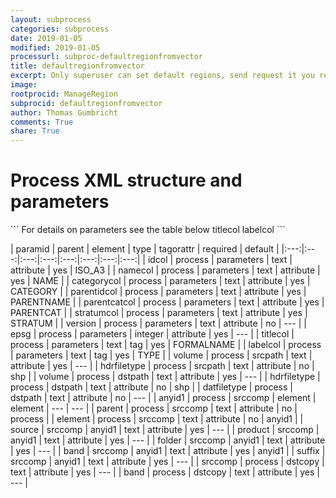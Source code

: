 ```yaml
---
layout: subprocess
categories: subprocess
date: 2019-01-05
modified: 2019-01-05
processurl: subproc-defaultregionfromvector
title: defaultregionfromvector
excerpt: Only superuser can set default regions, send request it you really need a new default region category
image: 
rootprocid: ManageRegion
subprocid: defaultregionfromvector
author: Thomas Gumbricht
comments: True
share: True
---
```


<h1 class='foot-description'>Process XML structure and parameters</h1>
```
For details on parameters see the table below
<?xml version="1.0" ?>
<process>
  <!--Generated from python-->
  <userproj plotid="yourplotid" projectid="yourprojectid" siteid="yoursiteid" system="systemid" tractid="yourtractid" userid="youruserid"/>
  <period endday="DD" endmonth="MM" endyear="YYYY" seasonendday="DD" seasonendmonth="MM" seasonstartday="DD" seasonstartmonth="MM" startday="DD" startmonth="MM" startyear="YYYY" timestep="timestep"/>
  <parameters categorycol="txtstring" epsg="xyz" idcol="txtstring" namecol="txtstring" parentcatcol="txtstring" parentidcol="txtstring" stratumcol="txtstring" version="txtstring">
    <titlecol>titlecol</titlecol>
    <labelcol>labelcol</labelcol>
  </parameters>
  <srcpath hdrfiletype="txtstring" volume="txtstring"/>
  <dstpath datfiletype="txtstring" hdrfiletype="txtstring" volume="txtstring"/>
  <srccomp element="txtstring" parent="txtstring">
    <anyid1 band="txtstring" folder="txtstring" product="txtstring" source="txtstring" suffix="txtstring"/>
  </srccomp>
  <dstcopy band="txtstring" srccomp="txtstring"/>
</process>
```

| paramid | parent | element | type | tagorattr | required | default |
|:---:|:---:|:---:|:---:|:---:|:---:|:---:|:---:|
| idcol | process | parameters | text | attribute | yes | ISO_A3 |
| namecol | process | parameters | text | attribute | yes | NAME |
| categorycol | process | parameters | text | attribute | yes | CATEGORY |
| parentidcol | process | parameters | text | attribute | yes | PARENTNAME |
| parentcatcol | process | parameters | text | attribute | yes | PARENTCAT |
| stratumcol | process | parameters | text | attribute | yes | STRATUM |
| version | process | parameters | text | attribute | no | --- |
| epsg | process | parameters | integer | attribute | yes | --- |
| titlecol | process | parameters | text | tag | yes | FORMALNAME |
| labelcol | process | parameters | text | tag | yes | TYPE |
| volume | process | srcpath | text | attribute | yes | --- |
| hdrfiletype | process | srcpath | text | attribute | no | shp |
| volume | process | dstpath | text | attribute | yes | --- |
| hdrfiletype | process | dstpath | text | attribute | no | shp |
| datfiletype | process | dstpath | text | attribute | no | --- |
| anyid1 | process | srccomp | element | element | --- | --- |
| parent | process | srccomp | text | attribute | no | process |
| element | process | srccomp | text | attribute | no | anyid1 |
| source | srccomp | anyid1 | text | attribute | yes | --- |
| product | srccomp | anyid1 | text | attribute | yes | --- |
| folder | srccomp | anyid1 | text | attribute | yes | --- |
| band | srccomp | anyid1 | text | attribute | yes | anyid1 |
| suffix | srccomp | anyid1 | text | attribute | yes | --- |
| srccomp | process | dstcopy | text | attribute | yes | --- |
| band | process | dstcopy | text | attribute | yes | --- |
